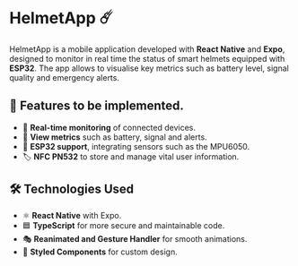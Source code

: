 # HelmetApp ☄️

HelmetApp is a mobile application developed with **React Native** and **Expo**, designed to monitor in real time the status of smart helmets equipped with **ESP32**. The app allows to visualise key metrics such as battery level, signal quality and emergency alerts.

## 🚀 Features to be implemented.
- 📡 **Real-time monitoring** of connected devices.
- 🔋 **View metrics** such as battery, signal and alerts.
- 🧷 **ESP32 support**, integrating sensors such as the MPU6050.
- 🏷 **NFC PN532** to store and manage vital user information.

## 🛠 Technologies Used
- ⚛ **React Native** with Expo.
- 🟦 **TypeScript** for more secure and maintainable code.
- 🎭 **Reanimated and Gesture Handler** for smooth animations.
- 🎨 **Styled Components** for custom design.
